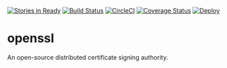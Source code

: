 [![Stories in Ready](https://badge.waffle.io/ojengwa/openssl.png?label=ready&title=Ready)](https://waffle.io/ojengwa/openssl)
[![Build Status](https://travis-ci.org/apipanda/openssl.svg?branch=dev)](https://travis-ci.org/apipanda/openssl)
[![CircleCI](https://circleci.com/gh/apipanda/openssl.svg?style=svg)](https://circleci.com/gh/apipanda/openssl)
[![Coverage Status](https://coveralls.io/repos/github/apipanda/openssl/badge.svg?branch=dev)](https://coveralls.io/github/apipanda/openssl?branch=dev) [![Deploy](https://www.herokucdn.com/deploy/button.svg)](https://heroku.com/deploy)
# openssl
An open-source distributed certificate signing authority.
